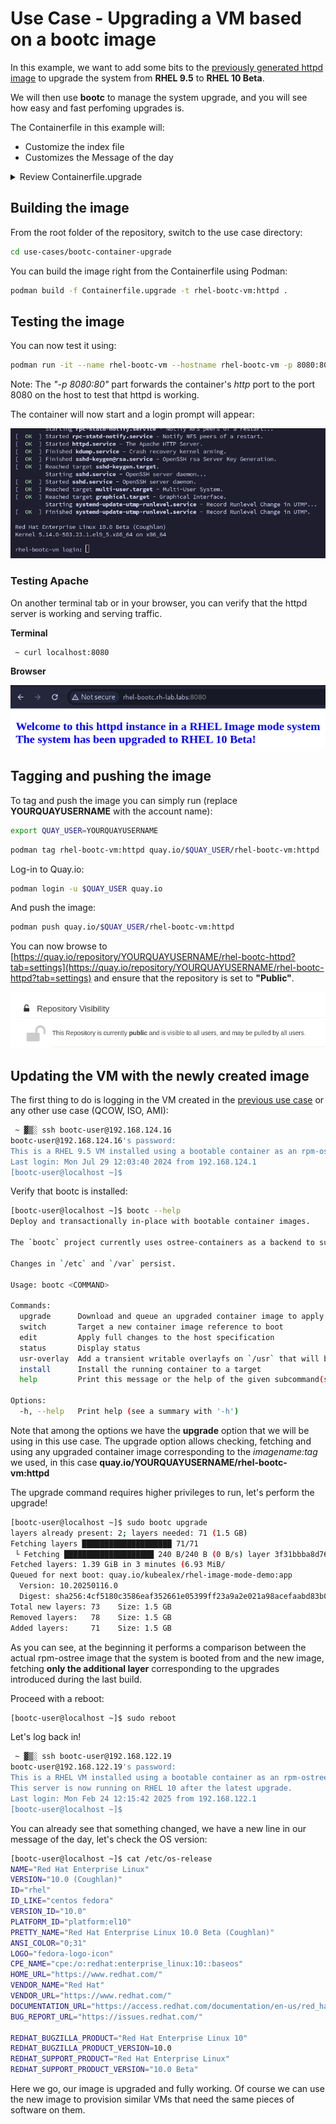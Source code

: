 # Use Case - Upgrading a VM based on a bootc image

In this example, we want to add some bits to the [previously generated httpd image](../bootc-container-anaconda-ks/README.md) to upgrade the system from **RHEL 9.5** to **RHEL 10 Beta**.

We will then use **bootc** to manage the system upgrade, and you will see how easy and fast perfoming upgrades is.

The Containerfile in this example will:

- Customize the index file
- Customizes the Message of the day

<details>
  <summary>Review Containerfile.upgrade</summary>
  ```dockerfile
  --8<-- "use-cases/bootc-container-upgrade/Containerfile.upgrade"
  ```
</details>


## Building the image

From the root folder of the repository, switch to the use case directory:

```bash
cd use-cases/bootc-container-upgrade
```

You can build the image right from the Containerfile using Podman:

```bash
podman build -f Containerfile.upgrade -t rhel-bootc-vm:httpd .
```

## Testing the image

You can now test it using:

```bash
podman run -it --name rhel-bootc-vm --hostname rhel-bootc-vm -p 8080:80 rhel-bootc-vm:httpd
```

Note: The *"-p 8080:80"* part forwards the container's *http* port to the port 8080 on the host to test that httpd is working.


The container will now start and a login prompt will appear:

![](./assets/bootc-container.png)

### Testing Apache

On another terminal tab or in your browser, you can verify that the httpd server is working and serving traffic.

**Terminal**

```bash
 ~ curl localhost:8080
```

**Browser**

![](./assets/browser-test.png)

## Tagging and pushing the image

To tag and push the image you can simply run (replace **YOURQUAYUSERNAME** with the account name):

```bash
export QUAY_USER=YOURQUAYUSERNAME
```

```bash
podman tag rhel-bootc-vm:httpd quay.io/$QUAY_USER/rhel-bootc-vm:httpd
```

Log-in to Quay.io:

```bash
podman login -u $QUAY_USER quay.io
```

And push the image:

```bash
podman push quay.io/$QUAY_USER/rhel-bootc-vm:httpd
```

You can now browse to [https://quay.io/repository/YOURQUAYUSERNAME/rhel-bootc-httpd?tab=settings](https://quay.io/repository/YOURQUAYUSERNAME/rhel-bootc-httpd?tab=settings) and ensure that the repository is set to **"Public"**.

![](./assets/quay-repo-public.png)


## Updating the VM with the newly created image

The first thing to do is logging in the VM created in the [previous use case](../bootc-container-anaconda-ks/README.md) or any other use case (QCOW, ISO, AMI):

```bash
 ~ ▓▒░ ssh bootc-user@192.168.124.16
bootc-user@192.168.124.16's password:
This is a RHEL 9.5 VM installed using a bootable container as an rpm-ostree source!
Last login: Mon Jul 29 12:03:40 2024 from 192.168.124.1
[bootc-user@localhost ~]$
```

Verify that bootc is installed:

```bash
[bootc-user@localhost ~]$ bootc --help
Deploy and transactionally in-place with bootable container images.

The `bootc` project currently uses ostree-containers as a backend to support a model of bootable container images.  Once installed, whether directly via `bootc install` (executed as part of a container) or via another mechanism such as an OS installer tool, further upgrades can be pulled via e.g. `bootc upgrade`.

Changes in `/etc` and `/var` persist.

Usage: bootc <COMMAND>

Commands:
  upgrade      Download and queue an upgraded container image to apply
  switch       Target a new container image reference to boot
  edit         Apply full changes to the host specification
  status       Display status
  usr-overlay  Add a transient writable overlayfs on `/usr` that will be discarded on reboot
  install      Install the running container to a target
  help         Print this message or the help of the given subcommand(s)

Options:
  -h, --help   Print help (see a summary with '-h')
```

Note that among the options we have the **upgrade** option that we will be using in this use case.
The upgrade option allows checking, fetching and using any upgraded container image corresponding to the *imagename:tag* we used, in this case **quay.io/YOURQUAYUSERNAME/rhel-bootc-vm:httpd**

The upgrade command requires higher privileges to run, let's perform the upgrade!

```bash
[bootc-user@localhost ~]$ sudo bootc upgrade
layers already present: 2; layers needed: 71 (1.5 GB)
Fetching layers ████████████████████ 71/71 
 └ Fetching ████████████████████ 240 B/240 B (0 B/s) layer 3f31bbba8d765173de253
Fetched layers: 1.39 GiB in 3 minutes (6.93 MiB/
Queued for next boot: quay.io/kubealex/rhel-image-mode-demo:app
  Version: 10.20250116.0
  Digest: sha256:4cf5180c3586eaf352661e05399ff23a9a2e021a98acefaabd83b0e991dd21b3
Total new layers: 73    Size: 1.5 GB
Removed layers:   78    Size: 1.5 GB
Added layers:     71    Size: 1.5 GB
```

As you can see, at the beginning it performs a comparison between the actual rpm-ostree image that the system is booted from and the new image, fetching **only the additional layer** corresponding to the upgrades introduced during the last build.

Proceed with a reboot:

```bash
[bootc-user@localhost ~]$ sudo reboot
```

Let's log back in!

```bash
 ~ ▓▒░ ssh bootc-user@192.168.122.19
bootc-user@192.168.122.19's password: 
This is a RHEL VM installed using a bootable container as an rpm-ostree source!
This server is now running on RHEL 10 after the latest upgrade.
Last login: Mon Feb 24 12:15:42 2025 from 192.168.122.1
[bootc-user@localhost ~]$ 
```

You can already see that something changed, we have a new line in our message of the day, let's check the OS version:

```bash
[bootc-user@localhost ~]$ cat /etc/os-release 
NAME="Red Hat Enterprise Linux"
VERSION="10.0 (Coughlan)"
ID="rhel"
ID_LIKE="centos fedora"
VERSION_ID="10.0"
PLATFORM_ID="platform:el10"
PRETTY_NAME="Red Hat Enterprise Linux 10.0 Beta (Coughlan)"
ANSI_COLOR="0;31"
LOGO="fedora-logo-icon"
CPE_NAME="cpe:/o:redhat:enterprise_linux:10::baseos"
HOME_URL="https://www.redhat.com/"
VENDOR_NAME="Red Hat"
VENDOR_URL="https://www.redhat.com/"
DOCUMENTATION_URL="https://access.redhat.com/documentation/en-us/red_hat_enterprise_linux/10"
BUG_REPORT_URL="https://issues.redhat.com/"

REDHAT_BUGZILLA_PRODUCT="Red Hat Enterprise Linux 10"
REDHAT_BUGZILLA_PRODUCT_VERSION=10.0
REDHAT_SUPPORT_PRODUCT="Red Hat Enterprise Linux"
REDHAT_SUPPORT_PRODUCT_VERSION="10.0 Beta"
```

Here we go, our image is upgraded and fully working. Of course we can use the new image to provision similar VMs that need the same pieces of software on them.
